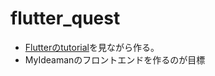 # flutter_quest
* [Flutterのtutorial](https://www.flutter-study.dev/firebase/cloud-firestore)を見ながら作る。
* MyIdeamanのフロントエンドを作るのが目標

